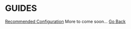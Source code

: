 # **GUIDES**
[Recommended Configuration](/guides/recommended-config)
More to come soon...
[Go Back](home.md)
